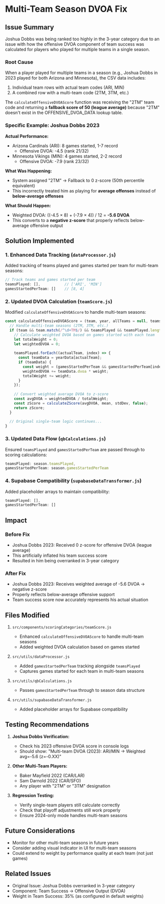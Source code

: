 # Multi-Team Season DVOA Fix

## Issue Summary

Joshua Dobbs was being ranked too highly in the 3-year category due to an issue with how the offensive DVOA component of team success was calculated for players who played for multiple teams in a single season.

### Root Cause

When a player played for multiple teams in a season (e.g., Joshua Dobbs in 2023 played for both Arizona and Minnesota), the CSV data includes:
1. Individual team rows with actual team codes (ARI, MIN)
2. A combined row with a multi-team code (2TM, 3TM, etc.)

The `calculateOffensiveDVOAScore` function was receiving the "2TM" team code and returning a **fallback score of 50 (league average)** because "2TM" doesn't exist in the OFFENSIVE_DVOA_DATA lookup table.

### Specific Example: Joshua Dobbs 2023

**Actual Performance:**
- Arizona Cardinals (ARI): 8 games started, 1-7 record
  - Offensive DVOA: -4.5 (rank 21/32)
- Minnesota Vikings (MIN): 4 games started, 2-2 record
  - Offensive DVOA: -7.9 (rank 23/32)

**What Was Happening:**
- System assigned "2TM" → Fallback to 0 z-score (50th percentile equivalent)
- This incorrectly treated him as playing for **average offenses** instead of **below-average offenses**

**What Should Happen:**
- Weighted DVOA: ((-4.5 × 8) + (-7.9 × 4)) / 12 = **-5.6 DVOA**
- This converts to a **negative z-score** that properly reflects below-average offensive output

## Solution Implemented

### 1. Enhanced Data Tracking (`dataProcessor.js`)

Added tracking of teams played and games started per team for multi-team seasons:

```javascript
// Track teams and games started per team
teamsPlayed: [],           // ['ARI', 'MIN']
gamesStartedPerTeam: []    // [8, 4]
```

### 2. Updated DVOA Calculation (`teamScore.js`)

Modified `calculateOffensiveDVOAScore` to handle multi-team seasons:

```javascript
const calculateOffensiveDVOAScore = (team, year, allTeams = null, teamsPlayed = null, gamesStartedPerTeam = null) => {
  // Handle multi-team seasons (2TM, 3TM, etc.)
  if (team && team.match(/^\d+TM$/) && teamsPlayed && teamsPlayed.length > 0) {
    // Calculate weighted DVOA based on games started with each team
    let totalWeight = 0;
    let weightedDVOA = 0;
    
    teamsPlayed.forEach((actualTeam, index) => {
      const teamData = yearData[actualTeam];
      if (teamData) {
        const weight = (gamesStartedPerTeam && gamesStartedPerTeam[index]) || 1;
        weightedDVOA += teamData.dvoa * weight;
        totalWeight += weight;
      }
    });
    
    // Convert weighted average DVOA to z-score
    const avgDVOA = weightedDVOA / totalWeight;
    const zScore = calculateZScore(avgDVOA, mean, stdDev, false);
    return zScore;
  }
  
  // Original single-team logic continues...
}
```

### 3. Updated Data Flow (`qbCalculations.js`)

Ensured `teamsPlayed` and `gamesStartedPerTeam` are passed through to scoring calculations:

```javascript
teamsPlayed: season.teamsPlayed,
gamesStartedPerTeam: season.gamesStartedPerTeam
```

### 4. Supabase Compatibility (`supabaseDataTransformer.js`)

Added placeholder arrays to maintain compatibility:

```javascript
teamsPlayed: [],
gamesStartedPerTeam: []
```

## Impact

### Before Fix
- Joshua Dobbs 2023: Received 0 z-score for offensive DVOA (league average)
- This artificially inflated his team success score
- Resulted in him being overranked in 3-year category

### After Fix
- Joshua Dobbs 2023: Receives weighted average of -5.6 DVOA → negative z-score
- Properly reflects below-average offensive support
- Team success score now accurately represents his actual situation

## Files Modified

1. `src/components/scoringCategories/teamScore.js`
   - Enhanced `calculateOffensiveDVOAScore` to handle multi-team seasons
   - Added weighted DVOA calculation based on games started

2. `src/utils/dataProcessor.js`
   - Added `gamesStartedPerTeam` tracking alongside `teamsPlayed`
   - Captures games started for each team in multi-team seasons

3. `src/utils/qbCalculations.js`
   - Passes `gamesStartedPerTeam` through to season data structure

4. `src/utils/supabaseDataTransformer.js`
   - Added placeholder arrays for Supabase compatibility

## Testing Recommendations

1. **Joshua Dobbs Verification:**
   - Check his 2023 offensive DVOA score in console logs
   - Should show: "Multi-team DVOA (2023): ARI/MIN → Weighted avg=-5.6 (z=-0.XX)"

2. **Other Multi-Team Players:**
   - Baker Mayfield 2022 (CAR/LAR)
   - Sam Darnold 2022 (CAR/SFO)
   - Any player with "2TM" or "3TM" designation

3. **Regression Testing:**
   - Verify single-team players still calculate correctly
   - Check that playoff adjustments still work properly
   - Ensure 2024-only mode handles multi-team seasons

## Future Considerations

- Monitor for other multi-team seasons in future years
- Consider adding visual indicator in UI for multi-team seasons
- Could extend to weight by performance quality at each team (not just games)

## Related Issues

- Original Issue: Joshua Dobbs overranked in 3-year category
- Component: Team Success → Offensive Output (DVOA)
- Weight in Team Success: 35% (as configured in default weights)

